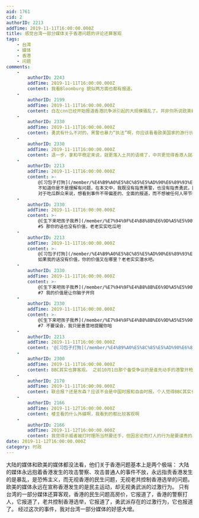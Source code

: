 ```yaml
---
aid: 1761
cid: 2
authorID: 2213
addTime: 2019-11-11T16:00:00.000Z
title: 感觉台湾一部分媒体关于香港问题的评论还算客观
tags:
    - 台湾
    - 媒体
    - 香港
    - 问题
comments:
    -
        authorID: 2243
        addTime: 2019-11-11T16:00:00.000Z
        content: 我看Bloomburg 貌似两方面也都有报道。
    -
        authorID: 2199
        addTime: 2019-11-11T16:00:00.000Z
        content: 白左cnn已经开始报道香港抗争派引起的大规模骚乱了。并非你所说欧美媒体都在偏向报道。
    -
        authorID: 2330
        addTime: 2019-11-11T16:00:00.000Z
        content: 勇武有什么不对的，黑警也暴力“执法”啊，你应该看看欧美国家的游行示威，打起来比香港厉害多了
    -
        authorID: 2330
        addTime: 2019-11-11T16:00:00.000Z
        content: 退一步，拿和平稳定来说，就更落入土共的语境了，中共更觉得香港人就不应该游行，他们会说游行导致店铺无法营业、影响交通了云云
    -
        authorID: 2213
        addTime: 2019-11-11T16:00:00.000Z
        content: >-
            @[习包子打狗](/member/%E4%B9%A0%E5%8C%85%E5%AD%90%E6%89%93%E7%8B%97) #3
            不知道你是不是理解有问题，在本文中，我既没有指责黑警，也没有指责勇武，因为我只是吃瓜群众。
            对于吃瓜群众来说，想看到事件不带偏差的、全面的报道，而不想被任何人带节奏，在我看来不管是欧美媒体，还是老共媒体，要么报道不全面，要么报道有偏差。
    -
        authorID: 2330
        addTime: 2019-11-11T16:00:00.000Z
        content: >-
            @[生下来吧孩子我养](/member/%E7%94%9F%E4%B8%8B%E6%9D%A5%E5%90%A7%E5%AD%A9%E5%AD%90%E6%88%91%E5%85%BB)
            #5 那你的话也没有价值，老老实实吃瓜吧
    -
        authorID: 2213
        addTime: 2019-11-11T16:00:00.000Z
        content: >-
            @[习包子打狗](/member/%E4%B9%A0%E5%8C%85%E5%AD%90%E6%89%93%E7%8B%97) #6
            如果我的话没有价值，你的价值又在哪里？老老实实潜水吧。
    -
        authorID: 2330
        addTime: 2019-11-11T16:00:00.000Z
        content: >-
            @[生下来吧孩子我养](/member/%E7%94%9F%E4%B8%8B%E6%9D%A5%E5%90%A7%E5%AD%A9%E5%AD%90%E6%88%91%E5%85%BB)
            #7 我的价值是让你脑子开窍
    -
        authorID: 2330
        addTime: 2019-11-11T16:00:00.000Z
        content: >-
            @[生下来吧孩子我养](/member/%E7%94%9F%E4%B8%8B%E6%9D%A5%E5%90%A7%E5%AD%A9%E5%AD%90%E6%88%91%E5%85%BB)
            #7 不要误会，我只是善意地提醒你哈
    -
        authorID: 2213
        addTime: 2019-11-11T16:00:00.000Z
        content: '@[习包子打狗](/member/%E4%B9%A0%E5%8C%85%E5%AD%90%E6%89%93%E7%8B%97) #8 滚'
    -
        authorID: 2300
        addTime: 2019-11-11T16:00:00.000Z
        content: BBC其实也算客观。 之前10月1日那个备受争议的是谁先动手的港警开枪视频就是他们拍的。
    -
        authorID: 2170
        addTime: 2019-11-11T16:00:00.000Z
        content: 联合报？还是东森？应该不会是中国时报和自由时报。个人觉得BBC其实也不错，没觉得它有特别偏僻
    -
        authorID: 2166
        addTime: 2019-11-12T16:00:00.000Z
        content: 楼主看的什么外媒啊，我看到的都比较客观啊
    -
        authorID: 2166
        addTime: 2019-11-12T16:00:00.000Z
        content: 我觉得示威者被打时理所当然要还手，但因言论而打人的行为是要谴责的。
date: 2019-11-12T16:00:00.000Z
category: 时政
---
```


大陆的媒体和欧美的媒体都没法看，他们关于香港问题基本上是两个极端： 大陆的媒体永远抱着香港发生的攻击警察、攻击普通人的事件不放，永远指责香港发生的是暴乱，是恐怖主义，而无视香港的民生问题，无视老共控制香港选举的问题。 欧美的媒体永远在宣称香港发生的是民主运动，却无视勇武派的过激行为。 只有台湾的一部分媒体还算客观，香港的民生问题高房价，它报道了，香港的警察打人，它报道了，老共控制香港选举，它报道了，勇武派存在的过激行为，它也报道了。 经过这次的事件，我对台湾一部分媒体的好感大增。
